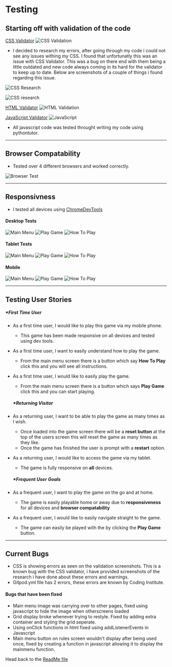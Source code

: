 # Testing

## Starting off with validation of the code

[CSS Validator](https://jigsaw.w3.org/css-validator/)
![CSS Validation](documents/testing//css1.png)

- I decided to research my errors, after going through my code i could not see any issues withing my CSS. I found that unfortunatly this was an issue with CSS Validator. This was a bug on there end with them being a little outdated and new
code always coming in its hard for the validator to keep up to date. Below are screenshots of a couple of things i found regarding this issue.

![CSS Research](documents/testing//css2.png)

![CSS research](documents/testing//css3.PNG)

[HTML Validator](https://validator.w3.org/)
![HTML Validation](documents/testing//html.PNG) 

[JavaScript Validator](http://pythontutor.com/visualize.html#mode=edit)
![JavaScript](documents/testing//Javascript.png)
- All javascript code was tested throught writing my code using pythontutor.


---

## Browser Compatability

- Tested over 4 different browsers and worked correctly.

![Browser Test](documents/testing//browsercheck.PNG)

---

## Responsivness

- I tested all devices using [ChromeDevTools](https://developer.chrome.com/docs/devtools/)

#### Desktop Tests

![Main Menu](documents/screenshots//Screenshot1.png)
![Play Game](documents/screenshots//Screenshot3.png)
![How To Play](documents/screenshots//Screenshot4.png)

#### Tablet Tests

![Main Menu](documents/screenshots//Screenshot5.png)
![Play Game](documents/screenshots//Screenshot6.png)
![How To Play](documents/screenshots//Screenshot7.png)

#### Mobile 

![Main Menu](documents/screenshots//Screenshot8.png)
![Play Game](documents/screenshots//Screenshot9.png)
![How To Play](documents/screenshots//Screenshot0.png)

---

## Testing User Stories

##### *First Time User
- As a first time user, I would like to play this game via my mobile phone.
   * This game has been made responsive on all devices and tested using dev tools. 
- As a first time user, I want to easily understand how to play the game.
   * From the main menu screen there is a button which say **How To Play** click this and you will see all instructions.
- As a first time user, I would like to easily play the game.
   * From the main menu screen there is a button which says **Play Game** click this and you can start playing.

  ##### *Returning Visitor
- As a returning user, I want to be able to play the game as many times as I wish.
   * Once loaded into the game screen there will be a **reset button** at the top of the users screen this will reset the game 
     as many times as they like.
   * Once the game has finished the user is prompt with a **restart** option.
- As a returning user, I would like to access the game via my tablet.
   * The game is fully responsive on **all** devices.

  ##### *Frequent User Goals
- As a frequent user, I want to play the game on the go and at home.
   * The game is easily playable home or away due to **responsiveness** for all devices and **browser compatability**
- As a frequent user, I would like to easily navigate straight to the game.
   * The game can easily be played with the by clicking the **Play Game** button.

---

## Current Bugs
- CSS is showing errors as seen on the validation screenshots. This is a known bug with the CSS validator, i have provided     screenshots of the research i have done about these errors and warnings. 
- Gitpod.yml file has 2 errors, these errors are known by Coding Institute. 


#### Bugs that have been fixed
- Main menu image was carrying over to other pages, fixed using javascript to hide the image when otherscreens loaded
- Grid display broke whenever trying to restyle. Fixed by adding extra container and styling the grid seperate.
- Using onClick functions in html fixed using addListenerEvents in Javascript
- Main menu button on rules screen wouldn't display after being used once, fixed by creating a function in javascript allowing it to display the mainmenu function.


Head back to the [ReadMe file](README.md)